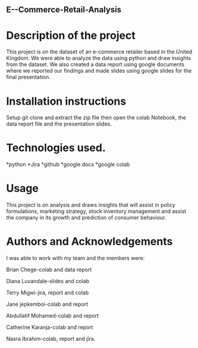 ## E--Commerce-Retail-Analysis
# Description of the project
This project is on the dataset of an e-commerce retailer based in the United Kingdom. We were able to analyze the data using python and draw insights from the dataset. We also created a data report using google documents where we reported our findings and made slides using google slides for the final presentation. 

# Installation instructions
Setup git clone  and extract the zip file then open the colab Notebook, the data report file and the presentation slides.


# Technologies used.
*python *Jira *github *google docs *google colab

# Usage
This project is on analysis and draws insights that will assist in policy formulations, marketing strategy, stock inventory management and assist the company in its growth and prediction of consumer behaviour.

# Authors and Acknowledgements

I was able to work with my team and the members were:

Brian Chege-colab and data report

Diana Luvandale-slides and colab 

Terry Migwi-jira, report and colab 

Jane jepkemboi-colab and report 

Abdullatif Mohamed-colab and report 

Catherine Karanja-colab and report 

Nasra Ibrahim-colab, report and jira.
